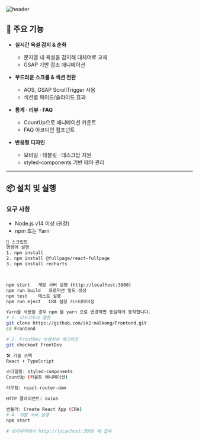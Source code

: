 ![header](https://capsule-render.vercel.app/api?type=waving&color=gradient&height=192&section=header&text=PURGO%20frontend&fontSize=90&animation=fadeIn&fontColor=FFF)


## 🚀 주요 기능

- **실시간 욕설 감지 & 순화**  
  - 문자열 내 욕설을 감지해 대체어로 교체  
  - GSAP 기반 강조 애니메이션  

- **부드러운 스크롤 & 섹션 전환**  
  - AOS, GSAP ScrollTrigger 사용  
  - 섹션별 페이드/슬라이드 효과  

- **통계 · 리뷰 · FAQ**  
  - CountUp으로 애니메이션 카운트  
  - FAQ 아코디언 컴포넌트  

- **반응형 디자인**  
  - 모바일 · 태블릿 · 데스크탑 지원  
  - styled-components 기반 테마 관리

---

## 📦 설치 및 실행

### 요구 사항

- Node.js v14 이상 (권장)  
- npm 또는 Yarn

```bash
📝 스크립트
명령어	설명
1. npm install
2. npm install @fullpage/react-fullpage
3. npm install recharts



npm start	개발 서버 실행 (http://localhost:3000)
npm run build	프로덕션 빌드 생성
npm test	테스트 실행
npm run eject	CRA 설정 커스터마이징

Yarn을 사용할 경우 npm 을 yarn 으로 변경하면 동일하게 동작합니다.
# 1. 리포지토리 클론
git clone https://github.com/sk2-malkong/Frontend.git
cd Frontend

# 2. FrontDev 브랜치로 체크아웃
git checkout FrontDev

🛠️ 기술 스택
React + TypeScript

스타일링: styled-components
CountUp (카운트 애니메이션)

라우팅: react-router-dom

HTTP 클라이언트: axios

번들러: Create React App (CRA)
# 4. 개발 서버 실행
npm start

# 브라우저에서 http://localhost:3000 에 접속
